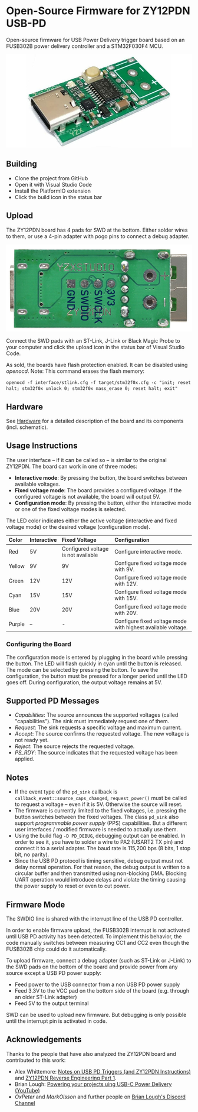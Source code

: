 # Open-Source Firmware for ZY12PDN USB-PD

Open-source firmware for USB Power Delivery trigger board based on an FUSB302B power delivery controller and a STM32F030F4 MCU.

![ZY12PDN board](doc/board.jpg)


## Building

- Clone the project from GitHub
- Open it with Visual Studio Code
- Install the PlatformIO extension
- Click the build icon in the status bar


## Upload

The ZY12PDN board has 4 pads for SWD at the bottom. Either solder wires to them, or use a 4-pin adapter with pogo pins to connect a debug adapter.

![SWD](doc/swd.jpg)

Connect the SWD pads with an ST-Link, J-Link or Black Magic Probe to your computer and click the upload icon in the status bar of Visual Studio Code.

As sold, the boards have flash protection enabled. It can be disabled using *openocd*. Note: This command erases the flash memory:

```
openocd -f interface/stlink.cfg -f target/stm32f0x.cfg -c "init; reset halt; stm32f0x unlock 0; stm32f0x mass_erase 0; reset halt; exit"
```


## Hardware

See [Hardware](doc/hardware.md) for a detailed description of the board and its components (incl. schematic).


## Usage Instructions

The user interface – if it can be called so – is similar to the original ZY12PDN. The board can work in one of three modes:

- **Interactive mode**: By pressing the button, the board switches between available voltages.
- **Fixed voltage mode**: The board provides a configured voltage. If the configured voltage is not available, the board will output 5V.
- **Configuration mode**: By pressing the button, either the interactive mode or one of the fixed voltage modes is selected.

The LED color indicates either the active voltage (interactive and fixed voltage mode) or the desired voltage (configuration mode).


| Color  | Interactive | Fixed Voltage | Configuration |
| :----- | :-- | :-- | :-- |
| Red    | 5V  | Configured voltage is not available | Configure interactive mode. |
| Yellow | 9V  | 9V  | Configure fixed voltage mode with 9V. |
| Green  | 12V | 12V | Configure fixed voltage mode with 12V. |
| Cyan   | 15V | 15V | Configure fixed voltage mode with 15V. |
| Blue   | 20V | 20V | Configure fixed voltage mode with 20V. |
| Purple | –   | -   | Configure fixed voltage mode with highest available voltage. |


### Configuring the Board

The configuration mode is entered by plugging in the board while pressing the button. The LED will flash quickly in cyan until the button is released. The mode can be selected by pressing the button. To save the configuration, the button must be pressed for a longer period until the LED goes off. During configuration, the output voltage remains at 5V.


## Supported PD Messages

 - *Capabilities*: The source announces the supported voltages (called "capabilities"). The sink must immediately request one of them.
 - *Request*: The sink requests a specific voltage and maximum current.
 - *Accept*: The source confirms the requested voltage. The new voltage is not ready yet.
 - *Reject*: The source rejects the requested voltage.
 - *PS_RDY*: The source indicates that the requested voltage has been applied.


## Notes

- If the event type of the `pd_sink` callback is `callback_event::source_caps_changed`, `request_power()` must be called to request a voltage – even if it is 5V. Otherwise the source will reset.
- The firmware is currently limited to the fixed voltages, i.e. pressing the button switches between the fixed voltages. The class `pd_sink` also support *programmable power supply* (PPS) capabilities. But a different user interfaces / modified firmware is needed to actually use them.
- Using the build flag `-D PD_DEBUG`, debugging output can be enabled. In order to see it, you have to solder a wire to PA2 (USART2 TX pin) and connect it to a serial adapter. The baud rate is 115,200 bps (8 bits, 1 stop bit, no parity).
- Since the USB PD protocol is timing sensitive, debug output must not delay normal operation. For that reason, the debug output is written to a circular buffer and then transmitted using non-blocking DMA. Blocking UART operation would introduce delays and violate the timing causing the power supply to reset or even to cut power.


## Firmware Mode

The SWDIO line is shared with the interrupt line of the USB PD controller.

In order to enable firmware upload, the FUSB302B interrupt is not activated until USB PD activity has been detected. To implement this behavior, the code manually switches between measuring CC1 and CC2 even though the FUSB302B chip could do it automatically.

To upload firmware, connect a debug adapter (such as ST-Link or J-Link) to the SWD pads on the bottom of the board and provide power from any source except a USB PD power supply:

- Feed power to the USB connector from a non USB PD power supply
- Feed 3.3V to the VCC pad on the bottom side of the board (e.g. through an older ST-Link adapter)
- Feed 5V to the output terminal

SWD can be used to upload new firmware. But debugging is only possible until the interrupt pin is activated in code.


## Acknowledgements

Thanks to the people that have also analyzed the ZY12PDN board and contributed to this work:

- Alex Whittemore: [Notes on USB PD Triggers (and ZY12PDN Instructions)](https://www.alexwhittemore.com/notes-on-usb-pd-triggers-and-zy12pdn-instructions/) and [ZY12PDN Reverse Engineering Part 1](https://www.alexwhittemore.com/zy12pdn-reverse-engineering-part-1/).
- Brian Lough: [Powering your projects uing USB-C Power Delivery (YouTube)](https://www.youtube.com/watch?v=iumAnPiQSj8)
- *OxPeter* and *MarkOlsson* and further people on [Brian Lough's Discord Channel](https://discord.gg/nnezpvq)
